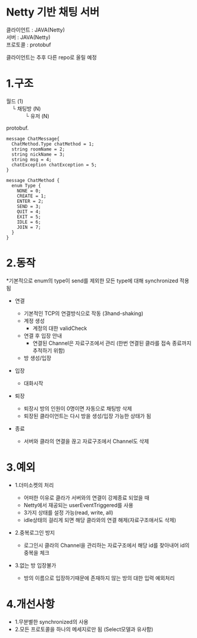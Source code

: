 # Netty 기반 채팅 서버


클라이언트			 : JAVA(Netty)  
서버          : JAVA(Netty)  
프로토콜       : protobuf  

클라이언트는 추후 다른 repo로 올릴 예정

# 1.구조

월드 (1)  
&nbsp;&nbsp;&nbsp; └ 채팅방 (N)  
&nbsp;&nbsp;&nbsp;&nbsp;&nbsp;&nbsp;&nbsp;&nbsp;&nbsp;&nbsp;&nbsp;&nbsp; └ 유저 (N)  
			
protobuf. 
```
message ChatMessage{
  ChatMethod.Type chatMethod = 1;
  string roomName = 2;
  string nickName = 3;
  string msg = 4;
  chatException chatException = 5;
}
```
```
message ChatMethod {
  enum Type {
    NONE = 0;
    CREATE = 1;
    ENTER = 2;
    SEND = 3;
    QUIT = 4;
    EXIT = 5;
    IDLE = 6;
    JOIN = 7;
  }
}
```

			
# 2.동작  

*기본적으로 enum의 type이 send를 제외한 모든 type에 대해 synchronized 적용됨

- 연결  
	- 기본적인 TCP의 연결방식으로 작동 (3hand-shaking)
	- 계정 생성
		- 계정의 대한 validCheck
	- 연결 후 입장 안내
		- 연결된 Channel은 자료구조에서 관리 (한번 연결된 클라를 접속 종료까지 추적하기 위함)
	- 방 생성/입장

- 입장
	- 대화시작

- 퇴장
	- 퇴장시 방의 인원이 0명이면 자동으로 채팅방 삭제
	- 퇴장된 클라이언트는 다시 방을 생성/입장 가능한 상태가 됨

- 종료
	- 서버와 클라의 연결을 끊고 자료구조에서 Channel도 삭제 

# 3.예외

- 1.더미소켓의 처리
	- 어떠한 이유로 클라가 서버와의 연결이 강제종료 되었을 때 
	- Netty에서 재공되는 userEventTriggered를 사용
	- 3가지 상태를 설정 가능(read, write, all)
	- idle상태의 걸리게 되면 해당 클라와의 연결 해제(자료구조애서도 삭제)

- 2.중복로그인 방지
	- 로그인시 클라의 Channel을 관리하는 자료구조에서 해당 id를 찾아내어 id의 중복을 체크

- 3.없는 방 입장불가
	- 방의 이름으로 입장하기때문에 존재하지 않는 방의 대한 입력 예외처리 

# 4.개선사항

- 1.무분별한 synchronized의 사용 
- 2.모든 프로토콜을 하나의 메세지로만 됨 (Select모델과 유사함)


